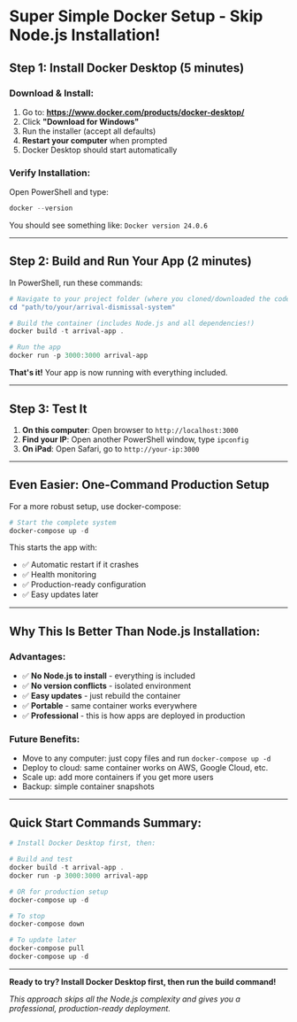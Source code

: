 # Super Simple Docker Setup - Skip Node.js Installation!

## Step 1: Install Docker Desktop (5 minutes)

### Download & Install:
1. Go to: **https://www.docker.com/products/docker-desktop/**
2. Click **"Download for Windows"**
3. Run the installer (accept all defaults)
4. **Restart your computer** when prompted
5. Docker Desktop should start automatically

### Verify Installation:
Open PowerShell and type:
```powershell
docker --version
```
You should see something like: `Docker version 24.0.6`

---

## Step 2: Build and Run Your App (2 minutes)

In PowerShell, run these commands:

```powershell
# Navigate to your project folder (where you cloned/downloaded the code)
cd "path/to/your/arrival-dismissal-system"

# Build the container (includes Node.js and all dependencies!)
docker build -t arrival-app .

# Run the app
docker run -p 3000:3000 arrival-app
```

**That's it!** Your app is now running with everything included.

---

## Step 3: Test It

1. **On this computer**: Open browser to `http://localhost:3000`
2. **Find your IP**: Open another PowerShell window, type `ipconfig`
3. **On iPad**: Open Safari, go to `http://your-ip:3000`

---

## Even Easier: One-Command Production Setup

For a more robust setup, use docker-compose:

```powershell
# Start the complete system
docker-compose up -d
```

This starts the app with:
- ✅ Automatic restart if it crashes
- ✅ Health monitoring
- ✅ Production-ready configuration
- ✅ Easy updates later

---

## Why This Is Better Than Node.js Installation:

### **Advantages:**
- ✅ **No Node.js to install** - everything is included
- ✅ **No version conflicts** - isolated environment
- ✅ **Easy updates** - just rebuild the container
- ✅ **Portable** - same container works everywhere
- ✅ **Professional** - this is how apps are deployed in production

### **Future Benefits:**
- Move to any computer: just copy files and run `docker-compose up -d`
- Deploy to cloud: same container works on AWS, Google Cloud, etc.
- Scale up: add more containers if you get more users
- Backup: simple container snapshots

---

## Quick Start Commands Summary:

```powershell
# Install Docker Desktop first, then:

# Build and test
docker build -t arrival-app .
docker run -p 3000:3000 arrival-app

# OR for production setup
docker-compose up -d

# To stop
docker-compose down

# To update later
docker-compose pull
docker-compose up -d
```

---

**Ready to try? Install Docker Desktop first, then run the build command!**

*This approach skips all the Node.js complexity and gives you a professional, production-ready deployment.*